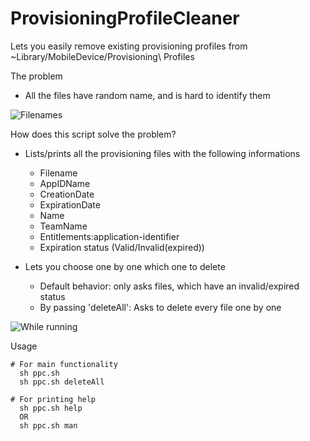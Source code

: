 # ProvisioningProfileCleaner

Lets you easily remove existing provisioning profiles from ~Library/MobileDevice/Provisioning\ Profiles

The problem
- All the files have random name, and is hard to identify them

![Filenames](https://i.imgur.com/G4Do3z8.png)

How does this script solve the problem?
- Lists/prints all the provisioning files with the following informations
  - Filename
  - AppIDName
  - CreationDate
  - ExpirationDate
  - Name
  - TeamName
  - Entitlements:application-identifier
  - Expiration status (Valid/Invalid(expired))

- Lets you choose one by one which one to delete
  - Default behavior: only asks files, which have an invalid/expired status
  - By passing 'deleteAll': Asks to delete every file one by one

![While running](https://i.imgur.com/zRE1kdk.png)




Usage
```
# For main functionality
  sh ppc.sh
  sh ppc.sh deleteAll
  
# For printing help
  sh ppc.sh help
  OR
  sh ppc.sh man
```
